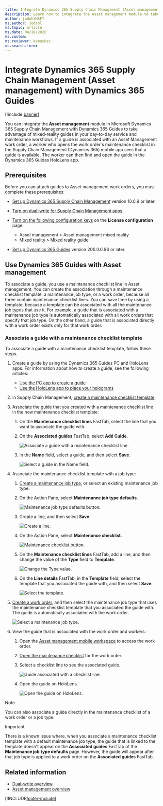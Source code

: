 ```yaml
---
title: Integrate Dynamics 365 Supply Chain Management (Asset management) with Dynamics 365 Guides
description: Learn how to integrate the Asset management module to take advantage of mixed-reality guides in your day-to-day service and maintenance workflows.
author: jodahlMSFT
ms.author: jodahl
ms.topic: article
ms.date: 04/28/2020
ms.custom:
ms.reviewer: kamaybac
ms.search.form:
---
```


# Integrate Dynamics 365 Supply Chain Management (Asset management) with Dynamics 365 Guides

[!include [banner](../includes/banner.md)]

You can integrate the **Asset management** module in Microsoft Dynamics 365 Supply Chain Management with Dynamics 365 Guides to take advantage of mixed-reality guides in your day-to-day service and maintenance workflows. If a guide is associated with an Asset Management work order, a worker who opens the work order's maintenance checklist in the Supply Chain Management (Dynamics 365) mobile app sees that a guide is available. The worker can then find and open the guide in the Dynamics 365 Guides HoloLens app.

## Prerequisites

Before you can attach guides to Asset management work orders, you must complete these prerequisites:

- [Set up Dynamics 365 Supply Chain Management](../../fin-ops-core/fin-ops/index.md) version 10.0.9 or later.
- [Turn on dual-write for Supply Chain Management apps](../../fin-ops-core/dev-itpro/power-platform/enable-power-platform-integration.md).
- [Turn on the following configuration keys](/dynamicsax-2012/appuser-itpro/license-code-and-configuration-key-reference) on the **License configuration** page:

    - Asset management \> Asset management mixed reality
    - Mixed reality \> Mixed reality guide

- [Set up Dynamics 365 Guides](/dynamics365/mixed-reality/guides/setup#step-2-create-a-common-data-service-environment-and-install-the-dynamics-365-guides-solution) version 200.0.0.96 or later.

## Use Dynamics 365 Guides with Asset management

To associate a guide, you use a maintenance checklist line in Asset management. You can create the association through a maintenance checklist template, a maintenance job type, or a work order, because all three contain maintenance checklist lines. You can save time by using a template, because a template can be associated with all the maintenance job types that use it. For example, a guide that is associated with a maintenance job type is automatically associated with all work orders that specify that job type. On the other hand, a guide that is associated directly with a work order exists only for that work order.

### Associate a guide with a maintenance checklist template

To associate a guide with a maintenance checklist template, follow these steps.

1. Create a guide by using the Dynamics 365 Guides PC and HoloLens apps. For information about how to create a guide, see the following articles:

    - [Use the PC app to create a guide](/dynamics365/mixed-reality/guides/pc-app-overview)
    - [Use the HoloLens app to place your holograms](/dynamics365/mixed-reality/guides/hololens-app-overview)

1. In Supply Chain Management, [create a maintenance checklist template](setup-for-work-orders/job-groups-and-job-types-variants-trades-and-checklists.md#create-a-maintenance-checklist-template).
1. Associate the guide that you created with a maintenance checklist line in the new maintenance checklist template:

    1. On the **Maintenance checklist lines** FastTab, select the line that you want to associate the guide with.
    1. On the **Associated guides** FastTab, select **Add Guide**.

        ![Associate a guide with a maintenance checklist line.](media/am-guides-integration-add-guide.png "Associate a guide with a maintenance checklist line")

    1. In the **Name** field, select a guide, and then select **Save**.

        ![Select a guide in the Name field.](media/am-guides-integration-select-guide.png "Select a guide in the Name field")

1. Associate the maintenance checklist template with a job type:

    1. [Create a maintenance job type](setup-for-work-orders/job-groups-and-job-types-variants-trades-and-checklists.md#create-a-maintenance-job-type), or select an existing maintenance job type.
    1. On the Action Pane, select **Maintenance job type defaults**.

        ![Maintenance job type defaults button.](media/am-guides-integration-job-defaults.png "Maintenance job type defaults button")

    1. Create a line, and then select **Save**.

        ![Create a line.](media/am-guides-integration-add-line.png "Create a line")

    1. On the Action Pane, select **Maintenance checklist**.

        ![Maintenance checklist button.](media/am-guides-integration-maintenance-checklist.png "Maintenance checklist button")

    1. On the **Maintenance checklist lines** FastTab, add a line, and then change the value of the **Type** field to **Template**.

        ![Change the Type value.](media/am-guides-integration-checklist-lines.png "Change the Type value")

    1. On the **Line details** FastTab, in the **Template** field, select the template that you associated the guide with, and then select **Save**.

        ![Select the template.](media/am-guides-integration-checklist-line-details.png "Select the template")

1. [Create a work order](work-orders/manually-created-workorders.md#create-work-order), and then select the maintenance job type that uses the maintenance checklist template that you associated the guide with. The guide is automatically associated with the work order.

    ![Select a maintenance job type.](media/am-guides-integration-create-work-order.png "Select a maintenance job type")

1. View the guide that is associated with the work order and workers:

    1. Open the [Asset management mobile workspace](asset-management-mobile-workspace.md) to access the work order.
    1. [Open the maintenance checklist](asset-management-mobile-workspace.md#view-maintenance-checklist-on-a-work-order-job) for the work order.
    1. Select a checklist line to see the associated guide.

        ![Guide associated with a checklist line.](media/am-guides-integration-show-guide.png "Guide associated with a checklist line")

    1. Open the guide on HoloLens.

        ![Open the guide on HoloLens.](media/am-guides-integration-hololens-select.png "Open the guide on HoloLens")

> [!NOTE]
> You can also associate a guide directly in the maintenance checklist of a work order or a job type.

> [!IMPORTANT]
> There is a known issue where, when you associate a maintenance checklist template with a default maintenance job type, the guide that is linked to the template doesn't appear on the **Associated guides** FastTab of the **Maintenance job type defaults** page. However, the guide will appear after that job type is applied to a work order on the **Associated guides** FastTab.

## Related information

- [Dual-write overview](../../fin-ops-core/dev-itpro/data-entities/dual-write/dual-write-overview.md)
- [Asset management overview](index.md)


[!INCLUDE[footer-include](../../includes/footer-banner.md)]
